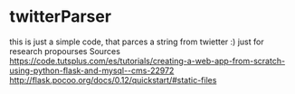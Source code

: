 # twitterParser
this is just a simple code, that parces a string from twietter :) just for research propourses
Sources
https://code.tutsplus.com/es/tutorials/creating-a-web-app-from-scratch-using-python-flask-and-mysql--cms-22972
http://flask.pocoo.org/docs/0.12/quickstart/#static-files
